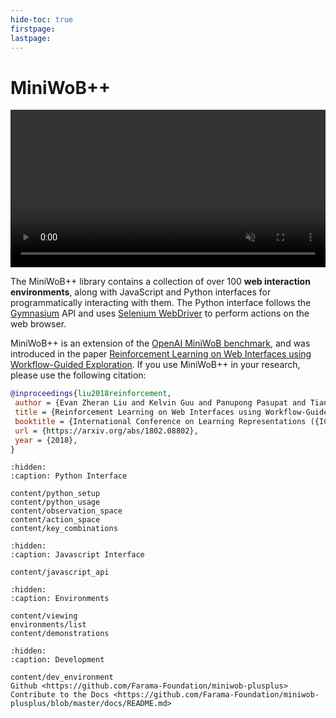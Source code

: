 ```yaml
---
hide-toc: true
firstpage:
lastpage:
---
```


# MiniWoB++

<video width="100%" controls muted autoplay loop>
  <source src="_static/videos/miniwob.mp4" type="video/mp4">
</video>

The MiniWoB++ library contains a collection of over 100 **web interaction environments**,
along with JavaScript and Python interfaces for programmatically interacting with them.
The Python interface follows the [Gymnasium](https://gymnasium.farama.org/) API
and uses [Selenium WebDriver](https://www.selenium.dev/documentation/webdriver/)
to perform actions on the web browser. 

MiniWoB++ is an extension of the
[OpenAI MiniWoB benchmark](http://proceedings.mlr.press/v70/shi17a/shi17a.pdf),
and was introduced in the paper
[Reinforcement Learning on Web Interfaces using Workflow-Guided
Exploration](https://arxiv.org/abs/1802.08802).
If you use MiniWoB++ in your research, please use the following citation:

```bibtex
@inproceedings{liu2018reinforcement,
 author = {Evan Zheran Liu and Kelvin Guu and Panupong Pasupat and Tianlin Shi and Percy Liang},
 title = {Reinforcement Learning on Web Interfaces using Workflow-Guided Exploration},
 booktitle = {International Conference on Learning Representations ({ICLR})},
 url = {https://arxiv.org/abs/1802.08802},
 year = {2018},
}
```

```{toctree}
:hidden:
:caption: Python Interface

content/python_setup
content/python_usage
content/observation_space
content/action_space
content/key_combinations
```

```{toctree}
:hidden:
:caption: Javascript Interface

content/javascript_api
```

```{toctree}
:hidden:
:caption: Environments

content/viewing
environments/list
content/demonstrations
```

```{toctree}
:hidden:
:caption: Development

content/dev_environment
Github <https://github.com/Farama-Foundation/miniwob-plusplus>
Contribute to the Docs <https://github.com/Farama-Foundation/miniwob-plusplus/blob/master/docs/README.md>
```
